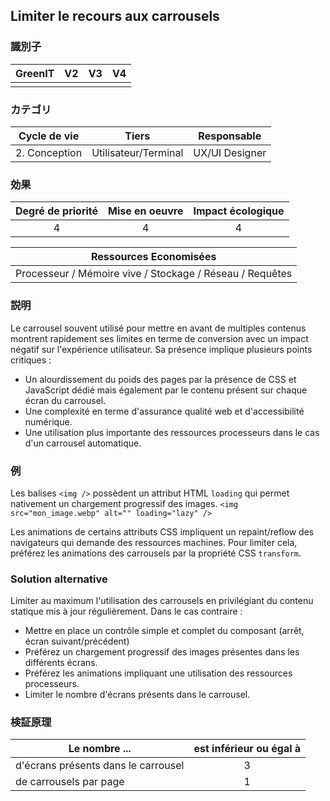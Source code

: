 ## Limiter le recours aux carrousels

### 識別子

| GreenIT |  V2  |  V3  |  V4  |
|:-------:|:----:|:----:|:----:|
|      |   |   |      |

### カテゴリ

| Cycle de vie |  Tiers  |  Responsable  |
|:---------:|:----:|:----:|
| 2. Conception | Utilisateur/Terminal | UX/UI Designer |

### 効果

| Degré de priorité |      Mise en oeuvre       |  Impact écologique    |
|:-------------------:|:-------------------------:|:---------------------:|
| 4 | 4 | 4 |

|Ressources Economisées   |
|:-----------------------: |
| Processeur / Mémoire vive / Stockage / Réseau / Requêtes |

### 説明

Le carrousel souvent utilisé pour mettre en avant de multiples contenus montrent rapidement ses limites en terme de conversion avec un impact négatif sur l'expérience utilisateur. Sa présence implique plusieurs points critiques :
- Un alourdissement du poids des pages par la présence de CSS et JavaScript dédié mais également par le contenu présent sur chaque écran du carrousel.
- Une complexité en terme d'assurance qualité web et d'accessibilité numérique.
- Une utilisation plus importante des ressources processeurs dans le cas d'un carrousel automatique.

### 例

Les balises `<img />` possèdent un attribut HTML `loading` qui permet nativement un chargement progressif des images.
`<img src="mon_image.webp" alt="" loading="lazy" />`

Les animations de certains attributs CSS impliquent un repaint/reflow des navigateurs qui demande des ressources machines. Pour limiter cela, préférez les animations des carrousels par la propriété CSS `transform`.


### Solution alternative

Limiter au maximum l'utilisation des carrousels en privilégiant du contenu statique mis à jour régulièrement.
Dans le cas contraire :
- Mettre en place un contrôle simple et complet du composant (arrêt, écran suivant/précédent)
- Préférez un chargement progressif des images présentes dans les différents écrans.
- Préférez les animations impliquant une utilisation des ressources processeurs.
- Limiter le nombre d'écrans présents dans le carrousel.

### 検証原理

| Le nombre ... | est inférieur ou égal à |
| ------------- | :---------------------: |
| d'écrans présents dans le carrousel  | 3 |
| de carrousels par page | 1 |
